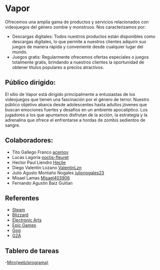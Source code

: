 # Vapor
Ofrecemos una amplia gama de productos y servicios relacionados con videojuegos del género zombie y monstruos. Nos caracterizamos por:
- Descargas digitales: Todos nuestros productos están disponibles como descargas digitales, lo que permite a nuestros clientes adquirir sus juegos de manera rápida y conveniente desde cualquier lugar del mundo.
- Juegos gratis: Regularmente ofrecemos ofertas especiales o juegos totalmente gratis, brindando a nuestros clientes la oportunidad de obtener títulos populares a precios atractivos.
## Público dirigido:
El sitio de Vapor está dirigido principalmente a entusiastas de los videojuegos que tienen una fascinación por el género de terror. Nuestro público objetivo abarca desde adolescentes hasta adultos jóvenes que buscan emociones fuertes y desafíos en un ambiente apocalíptico. Los jugadores a los que apuntamos disfrutan de la acción, la estrategia y la adrenalina que ofrece el enfrentarse a hordas de zombis sedientos de sangre. 
## Colaboradores:
- Tito Gallego Franco [acemov](https://github.com/Heclie)
- Lucas Lagoria [noctis-fleuret](https://github.com/noctis-fleuret)
- Hector Paul Liendro [Heclie](https://github.com/Heclie)
- Diego Valentin Lozano [ValentinLzn](https://github.com/ValentinLzn)
- Julio Agusto Montaño Nogales [julionogales23](https://github.com/julionogales23)
- Misael Lamas [Misael403906](https://github.com/Misael403906)
- Fernando Agustin Baiz Guitian 
## Referentes
- [Steam](https://store.steampowered.com/?l=spanish)
- [Blizzard](https://www.blizzard.com/es-es/)
- [Electronic Arts](https://www.ea.com/es-es)
- [Epic Games](https://store.epicgames.com/es-ES/)
- [Gog](https://www.gog.com/en)
- [G2A](https://www.g2a.com/es/)
## Tablero de tareas
-[Miro(web/programa)](https://miro.com/app/board/uXjVM2MA9Dg=/?share_link_id=503566519555)
